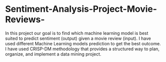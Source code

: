 # Sentiment-Analysis-Project-Movie-Reviews-
In this project our goal is to find which machine learning model is best suited to predict sentiment (output) given a movie review (input). I have used different Machine Learning models prediction to get the best outcome. I have used CRISP-DM methodology that provides a structured way to plan, organize, and implement a data mining project.
